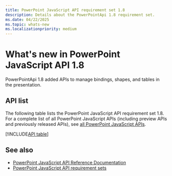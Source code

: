 ```yaml
---
title: PowerPoint JavaScript API requirement set 1.8
description: Details about the PowerPointApi 1.8 requirement set.
ms.date: 04/22/2025
ms.topic: whats-new
ms.localizationpriority: medium
---
```


# What's new in PowerPoint JavaScript API 1.8

PowerPointApi 1.8 added APIs to manage bindings, shapes, and tables in the presentation.

## API list

The following table lists the PowerPoint JavaScript API requirement set 1.8. For a complete list of all PowerPoint JavaScript APIs (including preview APIs and previously released APIs), see [all PowerPoint JavaScript APIs](/javascript/api/powerpoint?view=powerpoint-js-preview&preserve-view=true).


[!INCLUDE[API table](../../includes/powerpoint-1_8.md)]

## See also

- [PowerPoint JavaScript API Reference Documentation](/javascript/api/powerpoint?view=powerpoint-js-1.8&preserve-view=true)
- [PowerPoint JavaScript API requirement sets](powerpoint-api-requirement-sets.md)
